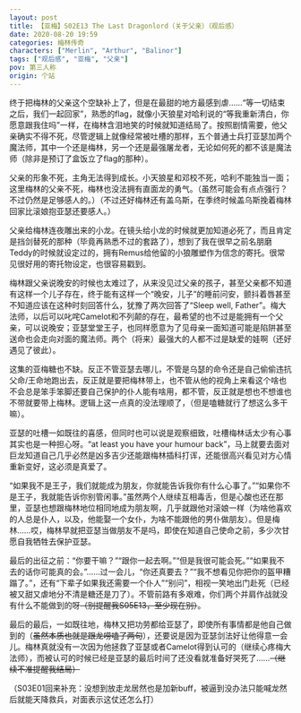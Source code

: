 ```yaml
---
layout: post
title: 【亚梅】S02E13 The Last Dragonlord（关于父亲）（观后感）
date: 2020-08-20 19:59
categories: 梅林传奇
characters: ["Merlin", "Arthur", "Balinor"]
tags: ["观后感", "亚梅", "父亲"]
pov: 第三人称
origin: 个站
---
```


终于把梅林的父亲这个空缺补上了，但是在最甜的地方最感到虐……“等一切结束之后，我们一起回家”，熟悉的flag，就像小天狼星对哈利说的“等我重新清白，你愿意跟我住吗”一样，在梅林含泪地笑的时候就知道结局了。按照剧情需要，他父亲确实不得不死，尽管逻辑上就像经常被吐槽的那样，五个普通士兵打亚瑟加两个魔法师，其中一个还是梅林，另一个还是最强屠龙者，无论如何死的都不该是魔法师（除非是预订了盒饭立了flag的那种）。

父亲的形象不死，主角无法得到成长。小天狼星和邓校不死，哈利不能独当一面；这里梅林的父亲不死，梅林也没法拥有直面龙的勇气。（虽然可能会有点点强行？不过仍然是足够感人的。）（不过还好梅林还有盖乌斯，在季终时候盖乌斯挽着梅林回家比滚娘抱亚瑟还要感人。）

父亲给梅林连夜雕出来的小龙。在镜头给小龙的时候就更加知道必死了，而且肯定是挡剑替死的那种（毕竟再熟悉不过的套路了），想到了我在很早之前名朋磨Teddy的时候就设定过的，拥有Remus给他留的小狼雕塑作为信念的寄托。很常见很好用的寄托物设定，也很容易戳到。

梅林跟父亲说晚安的时候也太难过了，从来没见过父亲的孩子，甚至父亲都不知道有这样一个儿子存在，终于能有这样一个“晚安，儿子”的睡前问安，颤抖着唇甚至不知道应该在这种时刻回答什么，犹豫了两次回答了“Sleep well, Father”。梅大法师，以后可以叱咤Camelot和不列颠的存在，最希望的也不过是能拥有一个父亲，可以说晚安；亚瑟堂堂王子，也同样愿意为了见母亲一面知道可能是陷阱甚至送命也会走向对面的魔法师。两个（将来）最强大的人都不过是缺爱的娃啊（还好遇见了彼此）。

这集的亚梅糖也不缺。反正不管亚瑟去哪儿，不管是乌瑟的命令还是自己偷偷违抗父命/王命地跑出去，反正就是要把梅林带上，也不管从他的视角上来看这个啥也不会总是笨手笨脚还要自己保护的仆人能有啥用，都不管，反正就是想也不想谁也不带就要带上梅林。逻辑上这一点真的没法理顺了，（但是嗑糖就行了想这么多干嘛）。

亚瑟的吐槽一如既往的喜感，但同时也可以说是观察细致，吐槽梅林话太少有心事其实也是一种担心呀。“at least you have your humour back”，马上就要去面对巨龙知道自己几乎必然是凶多吉少还能跟梅林插科打诨，还能很高兴看见对方心情重新变好，这必须是真爱了。

“如果我不是王子，我们就能成为朋友，你就能告诉我你有什么心事了。”“如果你不是王子，我就能告诉你别管闲事。”虽然两个人继续互相毒舌，但是心酸也还在那里，亚瑟也想跟梅林地位相同地成为朋友啊，几乎就跟他对滚娘一样（为啥他喜欢的人总是仆人，以及，他能娶一个女仆，为啥不能跟他的男仆做朋友）。但是梅林……哎，梅林早就把亚瑟当做朋友不是吗，即使在知道自己使命之前，多少次甘愿自我牺牲去保护亚瑟。

最后的出征之前：“你要干嘛？”“跟你一起去啊。”“但是我很可能会死。”“如果我不去的话你可能真的会。”……过一会儿，“你还真要去？”“我不想看见你把你的盔甲糟蹋了。”，还有“下辈子如果我还需要一个仆人”“别问”，相视一笑地出门赴死（已经被又甜又虐地分不清是糖还是刀了）。不管前路有多艰难，你们两个并肩作战就没有什么不能做到的呀~~（别提醒我S05E13，至少现在别）~~。

最后的最后，一如既往地，梅林又把功劳都给亚瑟了，即使所有事情都是他自己做到的（~~虽然本质也就是跟龙唠嗑了两句~~），还要说是因为亚瑟剑法好让他得意一会儿。梅林真就没有一次因为他拯救了亚瑟或者Camelot得到认可的（继续心疼梅大法师），而被认可的时候已经是亚瑟的最后时间了还没看就准备好哭死了……~~（继续不准提醒我结局）~~

（S03E01回来补充：没想到放走龙居然也是加新buff，被逼到没办法只能喊龙然后就能天降救兵，对面表示这仗还怎么打）